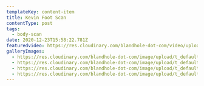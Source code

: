 ```yaml
---
templateKey: content-item
title: Kevin Foot Scan
contentType: post
tags:
  - body-scan
date: 2020-12-23T15:58:22.781Z
featuredvideo: https://res.cloudinary.com/blandhole-dot-com/video/upload/ac_none,br_2500k,c_scale,h_720/v1608738879/kevin_foot_scan_ulc2v7.mp4
galleryImages:
  - https://res.cloudinary.com/blandhole-dot-com/image/upload/t_default%20image/v1608739066/Kevin_Foot_Scan_00001_yotrqz.jpg
  - https://res.cloudinary.com/blandhole-dot-com/image/upload/t_default%20image/v1608739066/Kevin_Foot_Scan_00002_npz9zh.jpg
  - https://res.cloudinary.com/blandhole-dot-com/image/upload/t_default%20image/v1608739067/Kevin_Foot_Scan_00003_y0p65p.jpg
  - https://res.cloudinary.com/blandhole-dot-com/image/upload/t_default%20image/v1608739067/Kevin_Foot_Scan_00004_pczkdi.jpg
---
```

